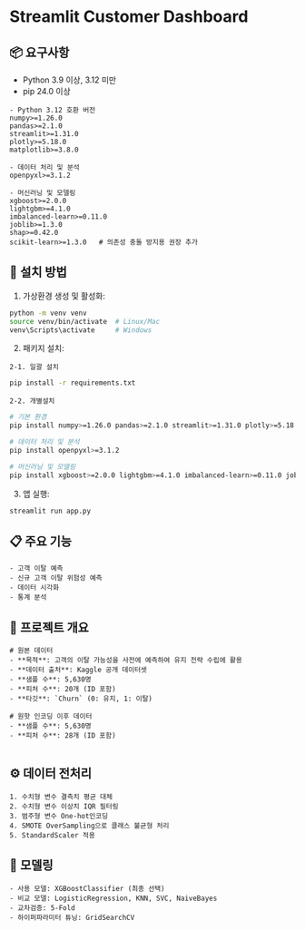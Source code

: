 # Streamlit Customer Dashboard

## 📦 요구사항

- Python 3.9 이상, 3.12 미만
- pip 24.0 이상
```
- Python 3.12 호환 버전
numpy>=1.26.0
pandas>=2.1.0
streamlit>=1.31.0
plotly>=5.18.0
matplotlib>=3.8.0

- 데이터 처리 및 분석
openpyxl>=3.1.2

- 머신러닝 및 모델링
xgboost>=2.0.0
lightgbm>=4.1.0
imbalanced-learn>=0.11.0
joblib>=1.3.0
shap>=0.42.0
scikit-learn>=1.3.0   # 의존성 충돌 방지용 권장 추가
```
## 💾 설치 방법

  1. 가상환경 생성 및 활성화:
```bash
python -m venv venv
source venv/bin/activate  # Linux/Mac
venv\Scripts\activate     # Windows
```

  2. 패키지 설치:

    2-1. 일괄 설치
```bash
pip install -r requirements.txt
```
    2-2. 개별설치
```bash
# 기본 환경
pip install numpy>=1.26.0 pandas>=2.1.0 streamlit>=1.31.0 plotly>=5.18.0 matplotlib>=3.8.0 
```
```bash
# 데이터 처리 및 분석
pip install openpyxl>=3.1.2
```
```bash
# 머신러닝 및 모델링
pip install xgboost>=2.0.0 lightgbm>=4.1.0 imbalanced-learn>=0.11.0 joblib>=1.3.0 shap>=0.42.0 scikit-learn>=1.3.0 
```

  3. 앱 실행:
```bash
streamlit run app.py
```

## 📋 주요 기능
```
- 고객 이탈 예측
- 신규 고객 이탈 위험성 예측
- 데이터 시각화
- 통계 분석
```


## 🎯 프로젝트 개요
```
# 원본 데이터
- **목적**: 고객의 이탈 가능성을 사전에 예측하여 유지 전략 수립에 활용
- **데이터 출처**: Kaggle 공개 데이터셋
- **샘플 수**: 5,630명
- **피처 수**: 20개 (ID 포함)
- **타깃**: `Churn` (0: 유지, 1: 이탈)

# 원핫 인코딩 이후 데이터
- **샘플 수**: 5,630명
- **피처 수**: 28개 (ID 포함)


```

## ⚙️ 데이터 전처리
```
1. 수치형 변수 결측치 평균 대체
2. 수치형 변수 이상치 IQR 필터링
3. 범주형 변수 One-hot인코딩
4. SMOTE OverSampling으로 클래스 불균형 처리
5. StandardScaler 적용
```

## 🧠 모델링
```
- 사용 모델: XGBoostClassifier (최종 선택)
- 비교 모델: LogisticRegression, KNN, SVC, NaiveBayes
- 교차검증: 5-Fold
- 하이퍼파라미터 튜닝: GridSearchCV

```

